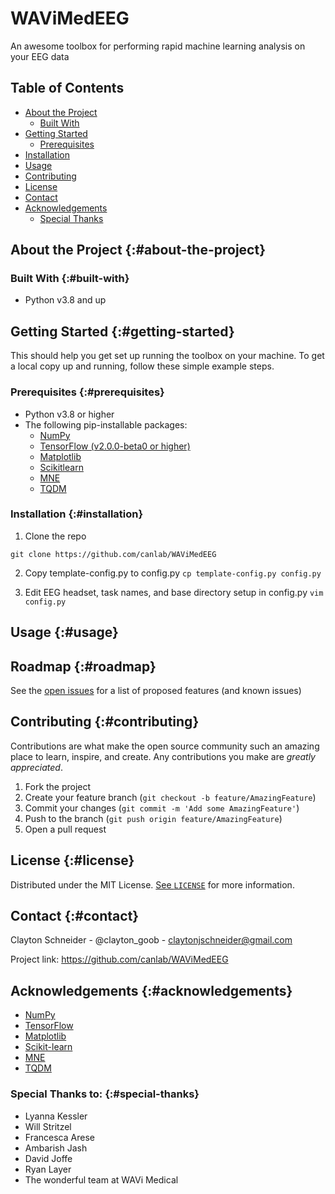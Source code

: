 # WAViMedEEG

An awesome toolbox for performing rapid machine learning analysis on your EEG data

## Table of Contents
* [About the Project](#about-the-project)
   * [Built With](#built-with)
* [Getting Started](#getting-started)
   * [Prerequisites](#prerequisites)
* [Installation](#installation)
* [Usage](#usage)
* [Contributing](#contributing)
* [License](#license)
* [Contact](#contact)
* [Acknowledgements](#acknowledgements)
   * [Special Thanks](#special-thanks)

## About the Project {:#about-the-project}

### Built With {:#built-with}
* Python v3.8 and up

## Getting Started {:#getting-started}

This should help you get set up running the toolbox on your machine. To get a local copy up and running, follow these simple example steps.

### Prerequisites {:#prerequisites}
* Python v3.8 or higher
* The following pip-installable packages:
   * [NumPy](numpy.org)
   * [TensorFlow (v2.0.0-beta0 or higher)](tensorflow.org)
   * [Matplotlib](matplotlib.org)
   * [Scikitlearn](scikit-learn.org)
   * [MNE](mne.tools)
   * [TQDM](github.com/tqdm/tqdm)

### Installation {:#installation}

1. Clone the repo

`git clone https://github.com/canlab/WAViMedEEG`

2. Copy template-config.py to config.py
`cp template-config.py config.py`

3. Edit EEG headset, task names, and base directory setup in config.py
`vim config.py`

## Usage {:#usage}

## Roadmap {:#roadmap}

See the [open issues](github.com/canlab/WAViMedEEG/issues) for a list of proposed features (and known issues)

## Contributing {:#contributing}

Contributions are what make the open source community such an amazing place to learn, inspire, and create. Any contributions you make are *greatly appreciated*.

1. Fork the project
2. Create your feature branch (`git checkout -b feature/AmazingFeature`)
3. Commit your changes (`git commit -m 'Add some AmazingFeature'`)
4. Push to the branch (`git push origin feature/AmazingFeature`)
5. Open a pull request

## License {:#license}

Distributed under the MIT License. [See `LICENSE`](../blob/master/LICENSE) for more information.

## Contact {:#contact}

Clayton Schneider - @clayton_goob - claytonjschneider@gmail.com

Project link: https://github.com/canlab/WAViMedEEG

## Acknowledgements {:#acknowledgements}

* [NumPy](numpy.org)
* [TensorFlow](tensorflow.org)
* [Matplotlib](matplotlib.org)
* [Scikit-learn](scikit-learn.org)
* [MNE](mne.tools)
* [TQDM](github.com/tqdm/tqdm)

### Special Thanks to: {:#special-thanks}

* Lyanna Kessler
* Will Stritzel
* Francesca Arese
* Ambarish Jash
* David Joffe
* Ryan Layer
* The wonderful team at WAVi Medical
